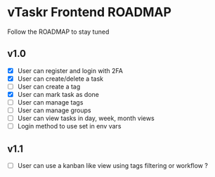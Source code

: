 # vTaskr Frontend ROADMAP

Follow the ROADMAP to stay tuned

## v1.0
- [x] User can register and login with 2FA
- [x] User can create/delete a task
- [ ] User can create a tag
- [x] User can mark task as done
- [ ] User can manage tags
- [ ] User can manage groups
- [ ] User can view tasks in day, week, month views
- [ ] Login method to use set in env vars

## v1.1
- [ ] User can use a kanban like view using tags filtering or workflow ?

